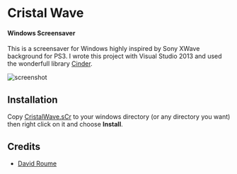 Cristal Wave
============
#### Windows Screensaver ####

This is a screensaver for Windows highly inspired by Sony XWave background for PS3.
I wrote this project with Visual Studio 2013 and used the wonderfull library [Cinder](http://libcinder.org/).

![screenshot](https://raw.github.com/NeKoFu/CristalWave/master/assets/screenshot.png)

## Installation

Copy [CristalWave.sCr](https://github.com/NeKoFu/CristalWave/blob/master/vc11/Release/CristalWave.sCr?raw=true) to your windows directory (or any directory you want) then right click on it and choose **Install**.

## Credits

* [David Roume](http://www.mime-com.org/neko)